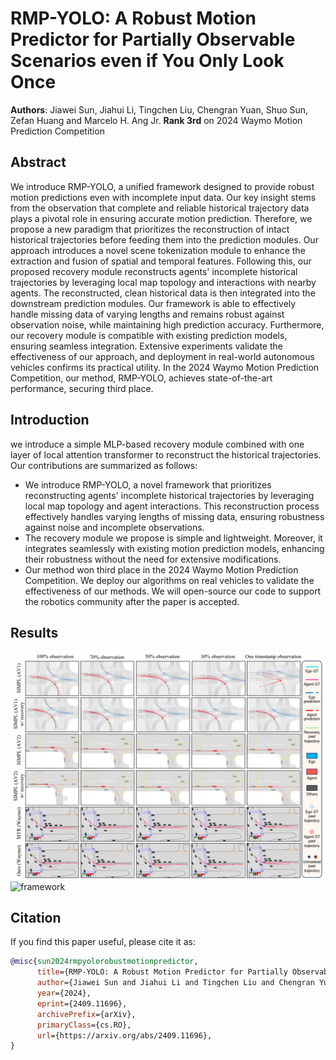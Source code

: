 # RMP-YOLO: A Robust Motion Predictor for Partially Observable Scenarios even if You Only Look Once

**Authors**: Jiawei Sun, Jiahui Li,  Tingchen Liu, Chengran Yuan, Shuo Sun, Zefan Huang and Marcelo H. Ang Jr.
**Rank 3rd** on 2024 Waymo Motion Prediction Competition

## Abstract
We introduce RMP-YOLO, a unified framework designed to provide robust motion predictions even with incomplete input data. 
Our key insight stems from the observation that complete and reliable historical trajectory data plays a pivotal role in ensuring accurate motion prediction. Therefore, we propose a new paradigm that prioritizes the reconstruction of intact historical trajectories before feeding them into the prediction modules. Our approach introduces a novel scene tokenization module to enhance the extraction and fusion of spatial and temporal features. Following this, our proposed recovery module reconstructs agents' incomplete historical trajectories by leveraging local map topology and interactions with nearby agents. The reconstructed, clean historical data is then integrated into the downstream prediction modules. Our framework is able to effectively handle missing data of varying lengths and remains robust against observation noise, while maintaining high prediction accuracy. Furthermore, our recovery module is compatible with existing prediction models, ensuring seamless integration. Extensive experiments validate the effectiveness of our approach, and deployment in real-world autonomous vehicles confirms its practical utility. In the 2024 Waymo Motion Prediction Competition, our method, RMP-YOLO, achieves state-of-the-art performance, securing third place.


## Introduction
we introduce a simple MLP-based recovery module combined with one layer of local attention transformer to reconstruct the historical trajectories. Our contributions are summarized as follows:
- We introduce RMP-YOLO, a novel framework that prioritizes reconstructing agents' incomplete historical trajectories by leveraging local map topology and agent interactions. This reconstruction process effectively handles varying lengths of missing data, ensuring robustness against noise and incomplete observations.
- The recovery module we propose is simple and lightweight. Moreover, it integrates seamlessly with existing motion prediction models, enhancing their robustness without the need for extensive modifications.
- Our method won third place in the 2024 Waymo Motion Prediction Competition. We deploy our algorithms on real vehicles to validate the effectiveness of our methods. We will open-source our code to support the robotics community after the paper is accepted. 


## Results
![Visualization Results](visualizationi.png "viualization")
![framework](assets/pipeline.jpg "framework")

## Citation
If you find this paper useful, please cite it as:
```bibtex
@misc{sun2024rmpyolorobustmotionpredictor,
      title={RMP-YOLO: A Robust Motion Predictor for Partially Observable Scenarios even if You Only Look Once}, 
      author={Jiawei Sun and Jiahui Li and Tingchen Liu and Chengran Yuan and Shuo Sun and Zefan Huang and Anthony Wong and Keng Peng Tee and Marcelo H. Ang Jr},
      year={2024},
      eprint={2409.11696},
      archivePrefix={arXiv},
      primaryClass={cs.RO},
      url={https://arxiv.org/abs/2409.11696}, 
}
